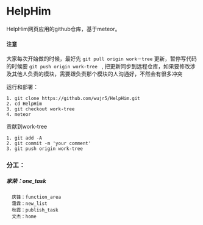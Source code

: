# HelpHim
HelpHim网页应用的github仓库，基于meteor。

#### 注意
大家每次开始做的时候，最好先  ``` git pull origin work－tree ``` 更新，暂停写代码的时候要 ```git push origin work-tree ``` , 把更新同步到远程仓库，如果要修改涉及其他人负责的模块，需要跟负责那个模块的人沟通好，不然会有很多冲突

运行和部署：
```
1. git clone https://github.com/wujr5/HelpHim.git
2. cd HelpHim
3. git checkout work-tree
4. meteor
```

贡献到work-tree
```
1. git add -A
2. git commit -m 'your comment'
3. git push origin work-tree
```

### 分工：
##### 家荣：one_task
      庆锋：function_area
      霭霖：new_list
      秋霞：publish_task
      文杰：home


